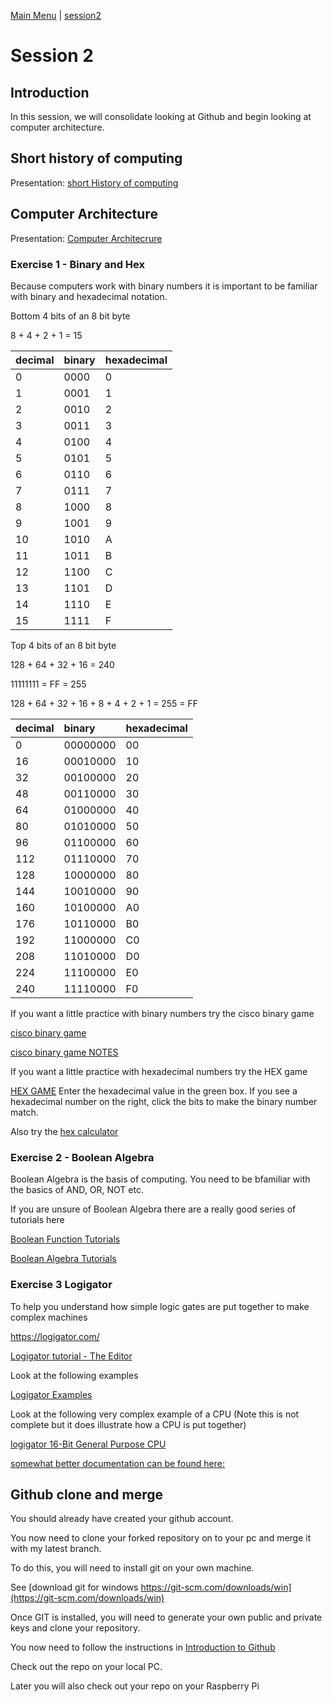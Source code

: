 [Main Menu](../../sessions/README.md) | [session2](../session2/) 

# Session 2

## Introduction
In this session, we will consolidate looking at Github and begin looking at computer architecture.

## Short history of computing

Presentation: [short History of computing](../session2/docs/com304-foundation-history-1.0.pdf)


## Computer Architecture

Presentation: [Computer Architecrure](../session2/docs/com304-foundation-computer-Architecture-1.0.pdf)

### Exercise 1 - Binary and Hex

Because computers work with binary numbers it is important to be familiar with binary and hexadecimal notation.

Bottom 4 bits of an 8 bit byte

8 + 4 + 2 + 1 = 15

| decimal | binary | hexadecimal |
|:------- |:-------|:------------|
| 0       | 0000   | 0           |
| 1       | 0001   | 1           |
| 2       | 0010   | 2           |
| 3       | 0011   | 3           |
| 4       | 0100   | 4           |
| 5       | 0101   | 5           |
| 6       | 0110   | 6           |
| 7       | 0111   | 7           |
| 8       | 1000   | 8           |
| 9       | 1001   | 9           |
| 10      | 1010   | A           |
| 11      | 1011   | B           |
| 12      | 1100   | C           |
| 13      | 1101   | D           |
| 14      | 1110   | E           |
| 15      | 1111   | F           |

Top 4 bits of an 8 bit byte

128 + 64 + 32 + 16 = 240

11111111 = FF = 255 

128 + 64 + 32 + 16 + 8 + 4 + 2 + 1 = 255 = FF


| decimal | binary | hexadecimal |
|:------- |:-------|:------------|
| 0       | 00000000   | 00      |
| 16      | 00010000   | 10      |
| 32      | 00100000   | 20      |
| 48      | 00110000   | 30      |
| 64      | 01000000   | 40      |
| 80      | 01010000   | 50      |
| 96      | 01100000   | 60      |
| 112     | 01110000   | 70      |
| 128     | 10000000   | 80      |
| 144     | 10010000   | 90      |
| 160     | 10100000   | A0      |
| 176     | 10110000   | B0      |
| 192     | 11000000   | C0      |
| 208     | 11010000   | D0      |
| 224     | 11100000   | E0      |
| 240     | 11110000   | F0      |

If you want a little practice with binary numbers try the cisco binary game 

[cisco binary game ](https://learningnetwork.cisco.com/s/binary-game)

[cisco binary game NOTES](https://learningcontent.cisco.com/games/binary/index.html)

If you want a little practice with hexadecimal numbers try the HEX game

[HEX GAME](https://studio.code.org/projects/applab/q5Mw0Zhs58a_Chr-zn75thpwnjMTw6n2hh_2aN1hwSE)  Enter the hexadecimal value in the green box. If you see a hexadecimal number on the right, click the bits to make the binary number match.

Also try the [hex calculator](https://www.calculator.net/hex-calculator.html)

### Exercise 2 - Boolean Algebra

Boolean Algebra is the basis of computing. 
You need to be bfamiliar with the basics of AND, OR, NOT etc.

If you are unsure of Boolean Algebra there are a really good series of tutorials here

[Boolean Function Tutorials](https://www.electronics-tutorials.ws/boolean/bool_1.html)

[Boolean Algebra Tutorials](https://www.electronics-tutorials.ws/boolean)

### Exercise 3 Logigator

To help you understand how simple logic gates are put together to make complex machines

https://logigator.com/

[Logigator tutorial - The Editor ](https://www.youtube.com/watch?v=tX7HT_0MZRo) 

Look at the following examples

[Logigator Examples](https://logigator.com/en/examples)

Look at the following very complex example of a CPU (Note this is not complete but it does illustrate how a CPU is put together)

[logigator 16-Bit General Purpose CPU](https://logigator.com/en/community/project/8a738598-3e90-4be8-bd02-50e892f4c488)

[somewhat better documentation can be found here:](https://docs.google.com/spreadsheets/d/1MG44B5RzTul4EMDJowlx4hgNE3XYFRoyR7EFi6A0o3M/edit?usp=sharing)


## Github clone and merge

You should already have created your github account.

You now need to clone your forked repository on to your pc and merge it with my latest branch.

To do this, you will need to install git on your own machine. 

See [download git for windows https://git-scm.com/downloads/win](https://git-scm.com/downloads/win)

Once GIT is installed, you will need to generate your own public and private keys and clone your repository.

You now need to follow the instructions in [Introduction to Github](../../../main/introductionToGitHub.md) 

Check out the repo on your local PC.

Later you will also check out your repo on your Raspberry Pi
